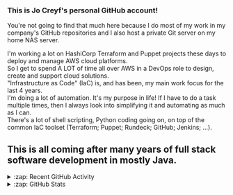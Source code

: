 ### This is Jo Creyf's personal GitHub account!

You're not going to find that much here because I do most of my work in my company's GitHub repositories and I also host a private Git server on my home NAS server.<br>

I'm working a lot on HashiCorp Terraform and Puppet projects these days to deploy and manage AWS cloud platforms.<br>
So I get to spend A LOT of time all over AWS in a DevOps role to design, create and support cloud solutions.<br>
"Infrastructure as Code" (IaC) is, and has been, my main work focus for the last 4 years.<br>
I'm doing a lot of automation.  It's my purpose in life!  If I have to do a task multiple times, then I always look into simplifying it and automating as much as I can.<br>
There's a lot of shell scripting, Python coding going on, on top of the common IaC toolset (Terraform; Puppet; Rundeck; GitHub; Jenkins; ...).<br>

This is all coming after many years of full stack software development in mostly Java.<br>
---
<details>
  <summary>:zap: Recent GitHub Activity</summary>
<!--START_SECTION:activity-->
<!--END_SECTION:activity-->
</details>

<details>
  <summary>:zap: GitHub Stats</summary>
  <img align="left" alt="Jo Creyf's GitHub Stats" src="https://github-readme-stats.vercel.app/api?username=jcreyf&show_icons=true&hide_border=true" />
</details>

[website]: https://jocreyf.com
[youtube]: https://youtube.com/jcreyf
